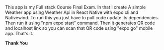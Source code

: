 This app is my Full stack Course Final Exam.
In that I create A simple Weather app using Weather Api in React Native with expo cli and Nativewind.
To run this you just have to pull code update its dependencies.
Then run it using "npm expo start" command.
Then it generates QR code and localhost link so you can scan that QR code using "expo go" mobile app.
That's it.

******************************************************************Thank You******************************************************************
